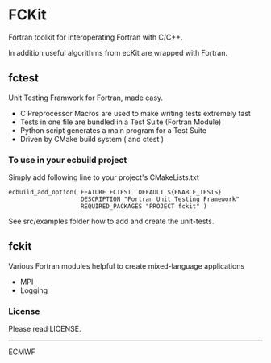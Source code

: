 # FCKit

Fortran toolkit for interoperating Fortran with C/C++.

In addition useful algorithms from ecKit are wrapped with Fortran.

## fctest

Unit Testing Framwork for Fortran, made easy.

- C Preprocessor Macros are used to make writing tests extremely fast
- Tests in one file are bundled in a Test Suite (Fortran Module)
- Python script generates a main program for a Test Suite
- Driven by CMake build system ( and ctest )

### To use in your ecbuild project

Simply add following line to your project's CMakeLists.txt

```
ecbuild_add_option( FEATURE FCTEST  DEFAULT ${ENABLE_TESTS}
                    DESCRIPTION "Fortran Unit Testing Framework"
                    REQUIRED_PACKAGES "PROJECT fckit" )
```

See src/examples folder how to add and create the unit-tests.

## fckit

Various Fortran modules helpful to create mixed-language applications

- MPI
- Logging

### License

Please read LICENSE.

---------------------------------------------------------------------

ECMWF
